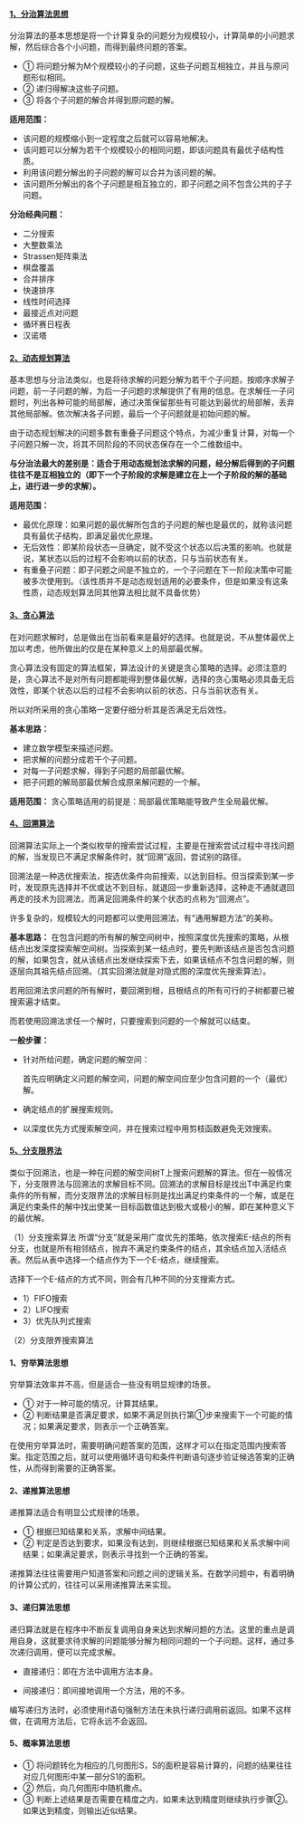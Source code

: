 #### [1、分治算法思想](https://www.cnblogs.com/steven_oyj/archive/2010/05/22/1741370.html)

  分治算法的基本思想是将一个计算复杂的问题分为规模较小，计算简单的小问题求解，然后综合各个小问题，而得到最终问题的答案。  
  - ① 将问题分解为M个规模较小的子问题，这些子问题互相独立，并且与原问题形似相同。  
  - ② 递归得解决这些子问题。  
  - ③ 将各个子问题的解合并得到原问题的解。
  
  **适用范围：**
  - 该问题的规模缩小到一定程度之后就可以容易地解决。
  - 该问题可以分解为若干个规模较小的相同问题，即该问题具有最优子结构性质。
  - 利用该问题分解出的子问题的解可以合并为该问题的解。
  - 该问题所分解出的各个子问题是相互独立的，即子问题之间不包含公共的子子问题。
  
  **分治经典问题：**
  - 二分搜索
  - 大整数乘法
  - Strassen矩阵乘法
  - 棋盘覆盖
  - 合并排序
  - 快速排序
  - 线性时间选择
  - 最接近点对问题
  - 循环赛日程表
  - 汉诺塔

#### [2、动态规划算法](https://www.cnblogs.com/steven_oyj/archive/2010/05/22/1741374.html)

  基本思想与分治法类似，也是将待求解的问题分解为若干个子问题，按顺序求解子问题，前一子问题的解，为后一子问题的求解提供了有用的信息。在求解任一子问题时，列出各种可能的局部解，通过决策保留那些有可能达到最优的局部解，丢弃其他局部解。依次解决各子问题，最后一个子问题就是初始问题的解。

  由于动态规划解决的问题多数有重叠子问题这个特点，为减少重复计算，对每一个子问题只解一次，将其不同阶段的不同状态保存在一个二维数组中。

  **与分治法最大的差别是：适合于用动态规划法求解的问题，经分解后得到的子问题往往不是互相独立的（即下一个子阶段的求解是建立在上一个子阶段的解的基础上，进行进一步的求解）。**
  
  **适用范围：**
  - 最优化原理：如果问题的最优解所包含的子问题的解也是最优的，就称该问题具有最优子结构，即满足最优化原理。
  - 无后效性：即某阶段状态一旦确定，就不受这个状态以后决策的影响。也就是说，某状态以后的过程不会影响以前的状态，只与当前状态有关。
  - 有重叠子问题：即子问题之间是不独立的，一个子问题在下一阶段决策中可能被多次使用到。（该性质并不是动态规划适用的必要条件，但是如果没有这条性质，动态规划算法同其他算法相比就不具备优势）
  
#### [3、贪心算法](https://www.cnblogs.com/steven_oyj/archive/2010/05/22/1741375.html)
  
  在对问题求解时，总是做出在当前看来是最好的选择。也就是说，不从整体最优上加以考虑，他所做出的仅是在某种意义上的局部最优解。
  
  贪心算法没有固定的算法框架，算法设计的关键是贪心策略的选择。必须注意的是，贪心算法不是对所有问题都能得到整体最优解，选择的贪心策略必须具备无后效性，即某个状态以后的过程不会影响以前的状态，只与当前状态有关。
  
  所以对所采用的贪心策略一定要仔细分析其是否满足无后效性。
  
  **基本思路：**
  - 建立数学模型来描述问题。
  - 把求解的问题分成若干个子问题。
  - 对每一子问题求解，得到子问题的局部最优解。
  - 把子问题的解局部最优解合成原来解问题的一个解。
  
  **适用范围：**
  贪心策略适用的前提是：局部最优策略能导致产生全局最优解。
  
 #### [4、回溯算法](https://www.cnblogs.com/steven_oyj/archive/2010/05/22/1741376.html)
  回溯算法实际上一个类似枚举的搜索尝试过程，主要是在搜索尝试过程中寻找问题的解，当发现已不满足求解条件时，就“回溯”返回，尝试别的路径。

  回溯法是一种选优搜索法，按选优条件向前搜索，以达到目标。但当探索到某一步时，发现原先选择并不优或达不到目标，就退回一步重新选择，这种走不通就退回再走的技术为回溯法，而满足回溯条件的某个状态的点称为“回溯点”。

  许多复杂的，规模较大的问题都可以使用回溯法，有“通用解题方法”的美称。
  
  **基本思路：**
  在包含问题的所有解的解空间树中，按照深度优先搜索的策略，从根结点出发深度探索解空间树。当探索到某一结点时，要先判断该结点是否包含问题的解，如果包含，就从该结点出发继续探索下去，如果该结点不包含问题的解，则逐层向其祖先结点回溯。（其实回溯法就是对隐式图的深度优先搜索算法）。

  若用回溯法求问题的所有解时，要回溯到根，且根结点的所有可行的子树都要已被搜索遍才结束。

  而若使用回溯法求任一个解时，只要搜索到问题的一个解就可以结束。
 
 **一般步骤：**
 - 针对所给问题，确定问题的解空间：
    
    首先应明确定义问题的解空间，问题的解空间应至少包含问题的一个（最优）解。
    
 - 确定结点的扩展搜索规则。
 - 以深度优先方式搜索解空间，并在搜索过程中用剪枝函数避免无效搜索。
 
 
#### [5、分支限界法](https://www.cnblogs.com/steven_oyj/archive/2010/05/22/1741378.html)
  类似于回溯法，也是一种在问题的解空间树T上搜索问题解的算法。但在一般情况下，分支限界法与回溯法的求解目标不同。回溯法的求解目标是找出T中满足约束条件的所有解，而分支限界法的求解目标则是找出满足约束条件的一个解，或是在满足约束条件的解中找出使某一目标函数值达到极大或极小的解，即在某种意义下的最优解。

（1）分支搜索算法
   所谓“分支”就是采用广度优先的策略，依次搜索E-结点的所有分支，也就是所有相邻结点，抛弃不满足约束条件的结点，其余结点加入活结点表。然后从表中选择一个结点作为下一个E-结点，继续搜索。

   选择下一个E-结点的方式不同，则会有几种不同的分支搜索方式。
   - 1）FIFO搜索
   - 2）LIFO搜索
   - 3）优先队列式搜索

（2）分支限界搜索算法 
    











#### 1、穷举算法思想
  
  穷举算法效率并不高，但是适合一些没有明显规律的场景。
  - ① 对于一种可能的情况，计算其结果。
  - ② 判断结果是否满足要求，如果不满足则执行第①步来搜索下一个可能的情况；如果满足要求，则表示一个正确答案。
  
  在使用穷举算法时，需要明确问题答案的范围，这样才可以在指定范围内搜索答案。指定范围之后，就可以使用循环语句和条件判断语句逐步验证候选答案的正确性，从而得到需要的正确答案。
  
  
#### 2、递推算法思想

  递推算法适合有明显公式规律的场景。  
  - ① 根据已知结果和关系，求解中间结果。  
  - ② 判定是否达到要求，如果没有达到，则继续根据已知结果和关系求解中间结果；如果满足要求，则表示寻找到一个正确的答案。
  
  递推算法往往需要用户知道答案和问题之间的逻辑关系。在数学问题中，有着明确的计算公式的，往往可以采用递推算法来实现。
  
  
#### 3、递归算法思想

  递归算法就是在程序中不断反复调用自身来达到求解问题的方法。这里的重点是调用自身，这就要求待求解的问题能够分解为相同问题的一个子问题。这样，通过多次递归调用，便可以完成求解。
  
  - 直接递归：即在方法中调用方法本身。
  
  - 间接递归：即间接地调用一个方法，用的不多。
  
  编写递归方法时，必须使用if语句强制方法在未执行递归调用前返回。如果不这样做，在调用方法后，它将永远不会返回。
  
  

  
  
#### 5、概率算法思想
  - ① 将问题转化为相应的几何图形S，S的面积是容易计算的，问题的结果往往对应几何图形中某一部分S1的面积。  
  - ② 然后，向几何图形中随机撒点。  
  - ③ 判断上述结果是否需要在精度之内，如果未达到精度则继续执行步骤②。如果达到精度，则输出近似结果。
  
  
  
  
  
  
  
  
  
  
  
  
  
  
  
  
  
  
  
  
  
  
  
  
  
  
